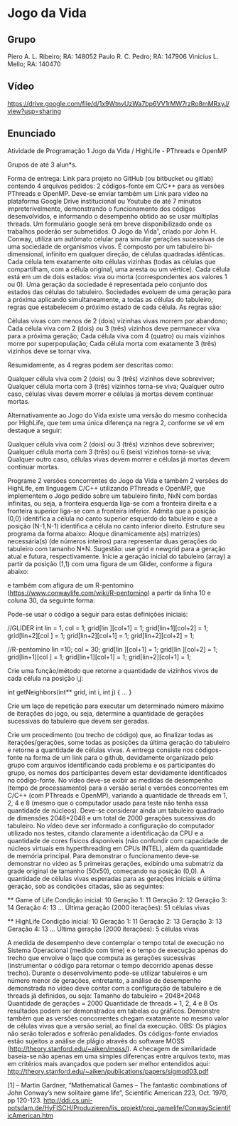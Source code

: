 # Jogo da Vida
## Grupo
Piero A. L. Ribeiro; RA: 148052
Paulo R. C. Pedro; RA: 147906
Vinicius L. Mello; RA: 140470
## Vídeo
https://drive.google.com/file/d/1x9WtnvUzWa7bp6VV1rMW7rzRo8mMRxyJ/view?usp=sharing
## Enunciado
Atividade de Programação 1
Jogo da Vida / HighLife - PThreads e OpenMP

Grupos de até 3 alun*s.
 
Forma de entrega: Link para projeto no GitHub (ou bitbucket ou gitlab) contendo 4 arquivos pedidos: 2 códigos-fonte em C/C++ para as versões PThreads e OpenMP.
Deve-se enviar também um Link para vídeo na plataforma Google Drive institucional ou Youtube de até 7 minutos impreterivelmente, demonstrando o funcionamento dos códigos desenvolvidos, e informando o desempenho obtido ao se usar múltiplas threads.
Um formulário google será em breve disponibilizado onde os trabalhos poderão ser submetidos.
O Jogo da Vida¹, criado por John H. Conway, utiliza um autômato celular para simular gerações sucessivas de uma sociedade de organismos vivos. É composto por um tabuleiro bi-dimensional, infinito em qualquer direção, de células quadradas idênticas. Cada célula tem exatamente oito células vizinhas (todas as células que compartilham, com a célula original, uma aresta ou um vértice). Cada célula está em um de dois estados: viva ou morta (correspondentes aos valores 1 ou 0). Uma geração da sociedade é representada pelo conjunto dos estados das células do tabuleiro. Sociedades evoluem de uma geração para a próxima aplicando simultaneamente, a todas as células do tabuleiro, regras que estabelecem o próximo estado de cada célula. As regras são:
 
Células vivas com menos de 2 (dois) vizinhas vivas morrem por abandono;
Cada célula viva com 2 (dois) ou 3 (três) vizinhos deve permanecer viva para a próxima geração;
Cada célula viva com 4 (quatro) ou mais vizinhos morre por superpopulação;
Cada célula morta com exatamente 3 (três) vizinhos deve se tornar viva.
 
Resumidamente, as 4 regras podem ser descritas como:
 
Qualquer célula viva com 2 (dois) ou 3 (três) vizinhos deve sobreviver;
Qualquer célula morta com 3 (três) vizinhos torna-se viva;
Qualquer outro caso, células vivas devem morrer e células já mortas devem continuar mortas.
 
Alternativamente ao Jogo do Vida existe uma versão do mesmo conhecida por HighLife, que tem uma única diferença na regra 2, conforme se vê em destaque a seguir:
 
Qualquer célula viva com 2 (dois) ou 3 (três) vizinhos deve sobreviver;
Qualquer célula morta com 3 (três) ou 6 (seis) vizinhos torna-se viva;
Qualquer outro caso, células vivas devem morrer e células já mortas devem continuar mortas.
 
Programe 2 versões concorrentes do Jogo da Vida e também 2 versões do HighLife, em linguagem C/C++ utilizando PThreads e OpenMP, que implementem o Jogo pedido sobre um tabuleiro finito, NxN com bordas infinitas, ou seja, a fronteira esquerda liga-se com a fronteira direita e a fronteira superior liga-se com a fronteira inferior.
Admita que a posição (0,0) identifica a célula no canto superior esquerdo do tabuleiro e que a posição (N-1,N-1) identifica a célula no canto inferior direito.
Estruture seu programa da forma abaixo:
Aloque dinamicamente a(s) matriz(es) necessária(s) (de números inteiros) para representar duas gerações do tabuleiro com tamanho N*N. Sugestão: use grid e newgrid para a geração atual e futura, respectivamente.
Inicie a geração inicial do tabuleiro (array) a partir da posição (1,1) com uma figura de um Glider, conforme a figura abaixo:


e também com afigura de um R-pentomino (https://www.conwaylife.com/wiki/R-pentomino) a partir da linha 10 e coluna 30, da seguinte forma:


Pode-se usar o código a seguir para estas definições iniciais:

//GLIDER
int lin = 1, col = 1;
grid[lin  ][col+1] = 1;
grid[lin+1][col+2] = 1;
grid[lin+2][col  ] = 1;
grid[lin+2][col+1] = 1;
grid[lin+2][col+2] = 1;
 
//R-pentomino
lin =10; col = 30;
grid[lin  ][col+1] = 1;
grid[lin  ][col+2] = 1;
grid[lin+1][col  ] = 1;
grid[lin+1][col+1] = 1;
grid[lin+2][col+1] = 1;
 
Crie uma função/método que retorne a quantidade de vizinhos vivos de cada célula na posição i,j:

int getNeighbors(int** grid, int i, int j) { ... }


Crie um laço de repetição para executar um determinado número máximo de iterações do jogo, ou seja, determine a quantidade de gerações sucessivas do tabuleiro que devem ser geradas. 


Crie um procedimento (ou trecho de código) que, ao finalizar todas as iterações/gerações, some todas as posições da última geração do tabuleiro e retorne a quantidade de células vivas.
A entrega consiste nos códigos-fonte na forma de um link para o github, devidamente organizado pelo grupo com arquivos identificando cada problema e os participantes do grupo, os nomes dos participantes devem estar devidamente identificados no código-fonte.
No vídeo deve-se exibir as medidas de desempenho (tempo de processamento) para a versão serial e versões concorrentes em C/C++ (com PThreads e OpenMP), variando a quantidade de threads em 1, 2, 4 e 8 (mesmo que o computador usado para teste não tenha essa quantidade de núcleos). Deve-se considerar ainda um tabuleiro quadrado de dimensões 2048*2048 e um total de 2000 gerações sucessivas do tabuleiro. No vídeo deve ser informado a configuração do computador utilizado nos testes, citando claramente a identificação da CPU e a quantidade de cores físicos disponíveis (não confundir com capacidade de núcleos virtuais em hyperthreading em CPUs INTEL), além da quantidade de memória principal.
Para demonstrar o funcionamento deve-se demonstrar no vídeo as 5 primeiras gerações, exibindo uma submatriz da grade original de tamanho (50x50), começando na posição (0,0).
A quantidade de células vivas esperadas para as gerações iniciais e última geração, sob as condições citadas, são as seguintes:
 
** Game of Life
Condição inicial: 10
Geração 1: 11
Geração 2: 12
Geração 3: 14
Geração 4: 13
...
Última geração (2000 iterações): 51 células vivas
 
** HighLife
Condição inicial: 10
Geração 1: 11
Geração 2: 13
Geração 3: 13
Geração 4: 13
...
Última geração (2000 iterações): 5 células vivas
 
A medida de desempenho deve contemplar o tempo total de execução no Sistema Operacional (medido com time) e o tempo de execução apenas do trecho que envolve o laço que computa as gerações sucessivas (instrumentar o código para retornar o tempo decorrido apenas desse trecho).
Durante o desenvolvimento pode-se utilizar tabuleiros e um número menor de gerações, entretanto, a análise de desempenho demonstrada no vídeo deve contar com a configuração de tabuleiro e de threads já definidos, ou seja:
Tamanho do tabuleiro = 2048*2048
Quantidade de gerações = 2000
Quantidade de threads = 1, 2, 4 e 8
Os resultados podem ser demonstrados em tabelas ou gráficos.
Demonstre também que as versões concorrentes chegam exatamente no mesmo valor de células vivas que a versão serial, ao final da execução.
OBS: Os plágios não serão tolerados e sofrerão penalidades. Os códigos-fonte enviados estão sujeitos a análise de plágio através do software MOSS (http://theory.stanford.edu/~aiken/moss/). A checagem de similaridade baseia-se não apenas em uma simples diferenças entre arquivos texto, mas em critérios mais avançados que podem ser melhor entendidos aqui:
http://theory.stanford.edu/~aiken/publications/papers/sigmod03.pdf
 
[1] – Martin Gardner, “Mathematical Games – The fantastic combinations of John Conway’s new solitaire game life”, Scientific American 223, Oct. 1970, pp 120-123.
http://ddi.cs.uni-potsdam.de/HyFISCH/Produzieren/lis_projekt/proj_gamelife/ConwayScientificAmerican.htm

